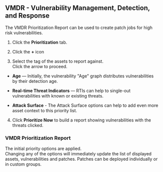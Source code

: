 ## VMDR - Vulnerability Management, Detection, and Response

The VMDR Prioritization Report can be used to create patch jobs for high risk vulnerabilities.

1. Click the **Prioritization** tab.

2. Click the **+** icon

3. Select the tag of the assets to report against.<br>
   Click the arrow to proceed.

- **Age** — Initially, the vulnerability "Age" graph distributes vulnerabilities by their detection age.<br>

- **Real-time Threat Indicators** — RTIs can help to single-out vulnerabilities with known or existing threats.

- **Attack Surface** - The Attack Surface options can help to add even more asset context to this priority list.

4. Click **Prioritize Now** to build a report showing vulnerabilities with the threats clicked.<br>

### VMDR Prioritization Report

The initial priority options are applied.<br>
Changing any of the options will immediately update the list of displayed assets, vulnerabilities and patches.
Patches can be deployed individually or in custom groups.

